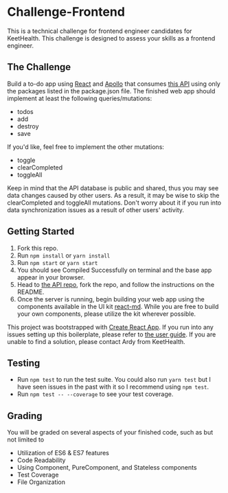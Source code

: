# Challenge-Frontend
This is a technical challenge for frontend engineer candidates for KeetHealth. This challenge is designed to assess your skills as a frontend engineer.

## The Challenge
Build a to-do app using [React](https://facebook.github.io/react/) and [Apollo](http://dev.apollodata.com/react/) that consumes [this API](https://github.com/NoowPTdev/graphql-todo) using only the packages listed in the package.json file. The finished web app should implement at least the following queries/mutations:
- todos
- add
- destroy
- save

If you'd like, feel free to implement the other mutations:
- toggle
- clearCompleted
- toggleAll

Keep in mind that the API database is public and shared, thus you may see data changes caused by other users. As a result, it may be wise to skip the clearCompleted and toggleAll mutations. Don't worry about it if you run into data synchronization issues as a result of other users' activity.

## Getting Started
1. Fork this repo.
2. Run ```npm install``` or ```yarn install```
3. Run ```npm start``` or ```yarn start```
4. You should see Compiled Successfully on terminal and the base app appear in your browser.
5. Head to [the API repo](https://github.com/NoowPTdev/graphql-todo), fork the repo, and follow the instructions on the README.
6. Once the server is running, begin building your web app using the components available in the UI kit [react-md](https://react-md.mlaursen.com/). While you are free to build your own components, please utilize the kit wherever possible.

This project was bootstrapped with [Create React App](https://github.com/facebookincubator/create-react-app). If you run into any issues setting up this boilerplate, please refer to [the user guide](https://github.com/facebookincubator/create-react-app/blob/master/packages/react-scripts/template/README.md). If you are unable to find a solution, please contact Ardy from KeetHealth.

## Testing
- Run ```npm test``` to run the test suite. You could also run ```yarn test``` but I have seen issues in the past with it so I recommend using ```npm test```.
- Run ```npm test -- --coverage``` to see your test coverage.

## Grading
You will be graded on several aspects of your finished code, such as but not limited to
- Utilization of ES6 & ES7 features
- Code Readability
- Using Component, PureComponent, and Stateless components
- Test Coverage
- File Organization
